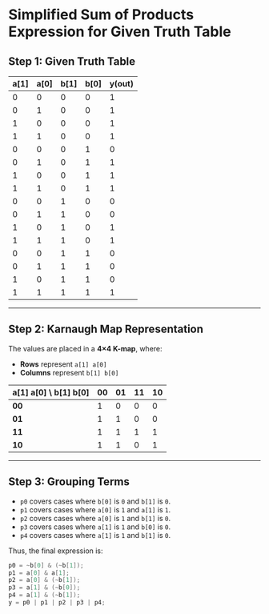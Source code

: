 # Simplified Sum of Products Expression for Given Truth Table

## Step 1: Given Truth Table

| a[1] | a[0] | b[1] | b[0] | y(out) |
|------|------|------|------|--------|
|  0   |  0   |  0   |  0   |   1    |
|  0   |  1   |  0   |  0   |   1    |
|  1   |  0   |  0   |  0   |   1    |
|  1   |  1   |  0   |  0   |   1    |
|  0   |  0   |  0   |  1   |   0    |
|  0   |  1   |  0   |  1   |   1    |
|  1   |  0   |  0   |  1   |   1    |
|  1   |  1   |  0   |  1   |   1    |
|  0   |  0   |  1   |  0   |   0    |
|  0   |  1   |  1   |  0   |   0    |
|  1   |  0   |  1   |  0   |   1    |
|  1   |  1   |  1   |  0   |   1    |
|  0   |  0   |  1   |  1   |   0    |
|  0   |  1   |  1   |  1   |   0    |
|  1   |  0   |  1   |  1   |   0    |
|  1   |  1   |  1   |  1   |   1    |

---

## Step 2: Karnaugh Map Representation

The values are placed in a **4×4 K-map**, where:

- **Rows** represent `a[1] a[0]`
- **Columns** represent `b[1] b[0]`

| a[1] a[0] \ b[1] b[0] | 00  | 01  | 11  | 10  |
|------------------------|-----|-----|-----|-----|
| **00**                |  1  |  0  |  0  |  0  |
| **01**                |  1  |  1  |  0  |  0  |
| **11**                |  1  |  1  |  1  |  1  |
| **10**                |  1  |  1  |  0  |  1  |

---

## Step 3: Grouping Terms

- `p0` covers cases where `b[0]` is `0` and `b[1]` is `0`.
- `p1` covers cases where `a[0]` is `1` and `a[1]` is `1`.
- `p2` covers cases where `a[0]` is `1` and `b[1]` is `0`.
- `p3` covers cases where `a[1]` is `1` and `b[0]` is `0`.
- `p4` covers cases where `a[1]` is `1` and `b[1]` is `0`.

Thus, the final expression is:

```verilog
p0 = ~b[0] & (~b[1]);
p1 = a[0] & a[1];
p2 = a[0] & (~b[1]);
p3 = a[1] & (~b[0]);
p4 = a[1] & (~b[1]);
y = p0 | p1 | p2 | p3 | p4;
